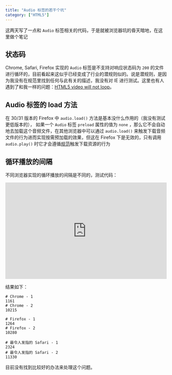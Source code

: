 ```yaml
---
title: "Audio 标签的若干个坑"
category: ["HTML5"]
---
```


这两天写了一点和 `Audio` 标签相关的代码，于是就被浏览器坑的昏天暗地，在这里做个笔记

## 状态码

Chrome, Safari, Firefox 实现的 `Audio` 标签是不支持对响应状态码为 `200` 的文件进行循环的，目前看起来这似乎已经变成了行业的潜规则似的。说是潜规则，是因为我没有在规范里找到任何与此有关的描述，我没有对 IE 进行测试。这里也有人遇到了和我一样的问题：[HTML5 video will not loop](http://stackoverflow.com/questions/8088364/html5-video-will-not-loop)。

## Audio 标签的 load 方法

在 30/31 版本的 Firefox  中 `audio.load()` 方法是基本没什么作用的（我没有测试更低版本的）， 如果一个 `Audio` 标签 `preload` 属性的值为 `none` ，那么它不会自动地去加载这个音频文件，在其他浏览器中可以通过 `audio.load()` 来触发下载音频文件的行为进而实现按需预加载的效果，但这在 Firefox 下是无效的，只有调用 `audio.play()` 时它才会遵循[规范](http://www.w3.org/TR/html5/embedded-content-0.html#playing-the-media-resource)触发下载资源的行为

## 循环播放的间隔

不同浏览器实现的循环播放的间隔是不同的，测试代码：

<iframe width="100%" height="300" src="http://jsfiddle.net/kfpyk5qk/embedded/" allowfullscreen="allowfullscreen" frameborder="0"></iframe>

结果如下：

```
# Chrome - 1
1161
# Chrome - 2
10215

# Firefox - 1
1264
# Firefox - 2
10280

# 最令人发指的 Safari - 1
2324
# 最令人发指的 Safari - 2
11330
```

目前没有找到比较好的办法来处理这个问题。
